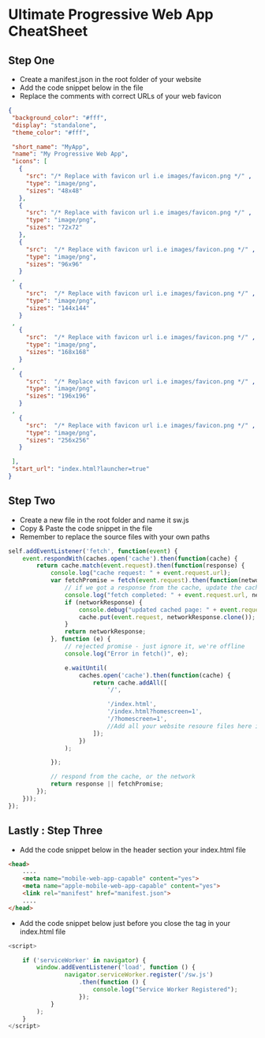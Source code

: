 # Ultimate Progressive Web App CheatSheet

## Step One

 * Create a manifest.json in the root folder of your website
 * Add the code snippet below in the file
 * Replace the comments with correct URLs of your web favicon
 
 ```json
{
  "background_color": "#fff",
  "display": "standalone",
  "theme_color": "#fff",

  "short_name": "MyApp",
  "name": "My Progressive Web App",
  "icons": [
    {
      "src": "/* Replace with favicon url i.e images/favicon.png */" ,
      "type": "image/png",
      "sizes": "48x48"
    },
    {
      "src": "/* Replace with favicon url i.e images/favicon.png */" ,
      "type": "image/png",
      "sizes": "72x72"
    },
    {
      "src":  "/* Replace with favicon url i.e images/favicon.png */" ,
      "type": "image/png",
      "sizes": "96x96"
    }
  ,
    {
      "src":  "/* Replace with favicon url i.e images/favicon.png */" ,
      "type": "image/png",
      "sizes": "144x144"
    }
  ,
    {
      "src":  "/* Replace with favicon url i.e images/favicon.png */" ,
      "type": "image/png",
      "sizes": "168x168"
    }
  ,
    {
      "src":  "/* Replace with favicon url i.e images/favicon.png */" ,
      "type": "image/png",
      "sizes": "196x196"
    }
  ,
    {
      "src":  "/* Replace with favicon url i.e images/favicon.png */" ,
      "type": "image/png",
      "sizes": "256x256"
    }

  ],
  "start_url": "index.html?launcher=true"
}
```
## Step Two
* Create a new file in the root folder and name it sw.js
* Copy & Paste the code snippet in the file
* Remember to replace the source files with your own paths

```javascript
self.addEventListener('fetch', function(event) {
    event.respondWith(caches.open('cache').then(function(cache) {
        return cache.match(event.request).then(function(response) {
            console.log("cache request: " + event.request.url);
            var fetchPromise = fetch(event.request).then(function(networkResponse) {
                // if we got a response from the cache, update the cache
                console.log("fetch completed: " + event.request.url, networkResponse);
                if (networkResponse) {
                    console.debug("updated cached page: " + event.request.url, networkResponse);
                    cache.put(event.request, networkResponse.clone());
                }
                return networkResponse;
            }, function (e) {
                // rejected promise - just ignore it, we're offline
                console.log("Error in fetch()", e);

                e.waitUntil(
                    caches.open('cache').then(function(cache) {
                        return cache.addAll([
                            '/',

                            '/index.html',
                            '/index.html?homescreen=1',
                            '/?homescreen=1',
                            //Add all your website resoure files here i.e '/index.html',
                        ]);
                    })
                );

            });

            // respond from the cache, or the network
            return response || fetchPromise;
        });
    }));
});
```
## Lastly : Step Three
* Add the code snippet below in the header section your index.html file 

```html
<head>
    ....
    <meta name="mobile-web-app-capable" content="yes">
    <meta name="apple-mobile-web-app-capable" content="yes">
    <link rel="manifest" href="manifest.json">
    ....
</head>
```

* Add the code snippet below just before you close the </body> tag in your index.html file

```javascript
<script>

    if ('serviceWorker' in navigator) {
        window.addEventListener('load', function () {
                navigator.serviceWorker.register('/sw.js')
                    .then(function () {
                        console.log("Service Worker Registered");
                    });
            }
        );
    }
</script>
```
